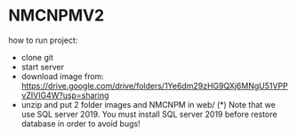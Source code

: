 # NMCNPMV2 
how to run project:
- clone git
- start server
- download image from: https://drive.google.com/drive/folders/1Ye6dm29zHG9QXj6MNgU51VPPvZIVIG4W?usp=sharing
- unzip and put 2 folder images and NMCNPM in web/
(*) Note that we use SQL server 2019. You must install SQL server 2019 before restore database in order to avoid bugs!
